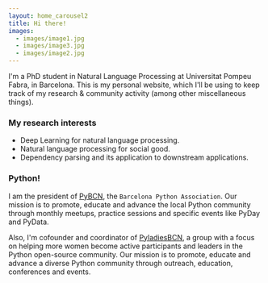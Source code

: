 ```yaml
---
layout: home_carousel2
title: Hi there!
images:
  - images/image1.jpg
  - images/image3.jpg
  - images/image2.jpg
---
```


I'm a PhD student in Natural Language Processing at Universitat Pompeu Fabra, in Barcelona. This is my personal website, which I'll be using to keep track of my research & community activity (among other miscellaneous things). 

<!-- ## About me -->

### My research interests

* Deep Learning for natural language processing.
* Natural language processing for social good.
* Dependency parsing and its application to downstream applications.


### Python!

I am the president of [PyBCN](http://pybcn.org/), the `Barcelona Python Association`. Our mission is to promote, educate and advance the local Python community through monthly meetups, practice sessions and specific events like PyDay and PyData.

Also, I'm cofounder and coordinator of [PyladiesBCN](http://pybcn.org/pyladies-bcn/), a group with a focus on helping more women become active participants and leaders in the Python open-source community. Our mission is to promote, educate and advance a diverse Python community through outreach, education, conferences and events.

<!-- ### Contact me!

* Email: lpmayos at gmail.com
* GitHub: [https://github.com/lpmayos](https://github.com/lpmayos)
* Twitter: [https://twitter.com/lpmayos](https://twitter.com/lpmayos)
* LinkedIn: [https://www.linkedin.com/in/lpmayos](https://www.linkedin.com/in/lpmayos)

 -->